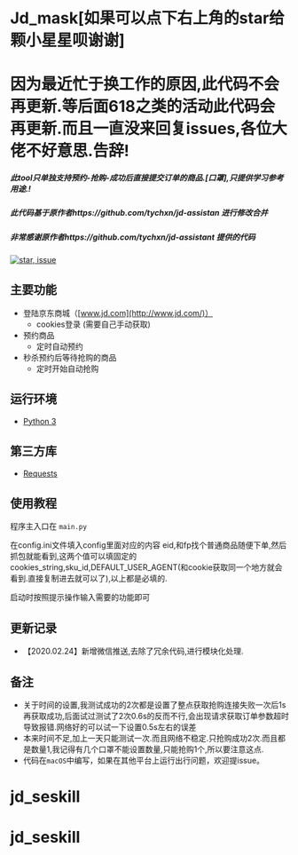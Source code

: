 # Jd_mask[如果可以点下右上角的star给颗小星星呗谢谢]
# 因为最近忙于换工作的原因,此代码不会再更新.等后面618之类的活动此代码会再更新.而且一直没来回复issues,各位大佬不好意思.告辞!

##### 此tool只单独支持预约-抢购-成功后直接提交订单的商品.[口罩],只提供学习参考用途.!

##### 此代码基于原作者https://github.com/tychxn/jd-assistan 进行修改合并

##### 非常感谢原作者https://github.com/tychxn/jd-assistant 提供的代码
[![star, issue](https://img.shields.io/badge/star%2C%20issue-welcome-brightgreen.svg)](https://github.com/zhou-xiaojun/jd_mask)

## 主要功能

- 登陆京东商城（[www.jd.com](http://www.jd.com/)）
  - cookies登录 (需要自己手动获取)
- 预约商品
  - 定时自动预约
- 秒杀预约后等待抢购的商品
  - 定时开始自动抢购

## 运行环境

- [Python 3](https://www.python.org/)

## 第三方库

- [Requests](http://docs.python-requests.org/en/master/)

## 使用教程

程序主入口在 `main.py`

在config.ini文件填入config里面对应的内容
eid,和fp找个普通商品随便下单,然后抓包就能看到,这两个值可以填固定的
cookies_string,sku_id,DEFAULT_USER_AGENT(和cookie获取同一个地方就会看到.直接复制进去就可以了),以上都是必填的.

启动时按照提示操作输入需要的功能即可

## 更新记录

- 【2020.02.24】新增微信推送,去除了冗余代码,进行模块化处理.

## 备注

- 关于时间的设置,我测试成功的2次都是设置了整点获取抢购连接失败一次后1s再获取成功,后面试过测试了2次0.6s的反而不行,会出现请求获取订单参数超时导致报错.网络好的可以试一下设置0.5s左右的误差
- 本来时间不足,加上一天只能测试一次.而且网络不稳定.只抢购成功2次.而且都是数量1,我记得有几个口罩不能设置数量,只能抢购1个,所以要注意这点.
- 代码在`macOS`中编写，如果在其他平台上运行出行问题，欢迎提issue。
# jd_seskill
# jd_seskill
